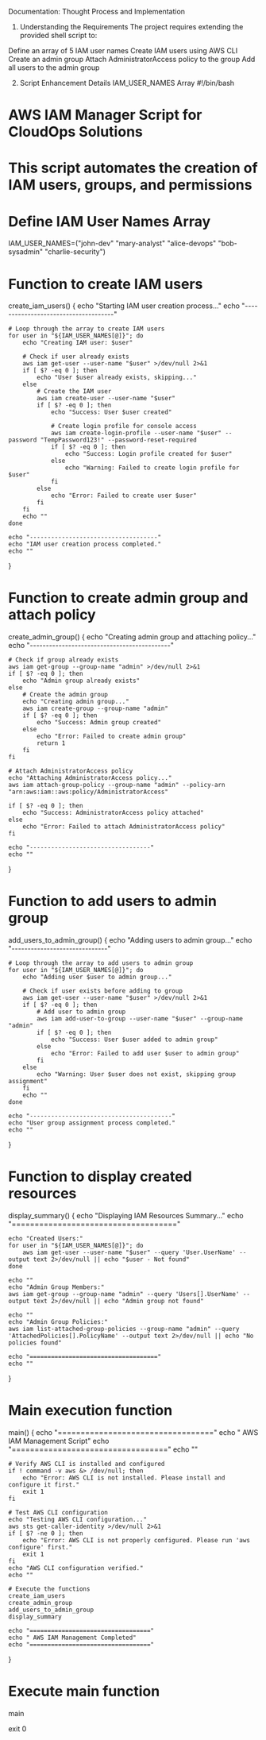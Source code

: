 Documentation: Thought Process and Implementation
1. Understanding the Requirements
The project requires extending the provided shell script to:

Define an array of 5 IAM user names
Create IAM users using AWS CLI
Create an admin group
Attach AdministratorAccess policy to the group
Add all users to the admin group

2. Script Enhancement Details
IAM_USER_NAMES Array
#!/bin/bash

# AWS IAM Manager Script for CloudOps Solutions
# This script automates the creation of IAM users, groups, and permissions

# Define IAM User Names Array
IAM_USER_NAMES=("john-dev" "mary-analyst" "alice-devops" "bob-sysadmin" "charlie-security")

# Function to create IAM users
create_iam_users() {
    echo "Starting IAM user creation process..."
    echo "-------------------------------------"

    # Loop through the array to create IAM users
    for user in "${IAM_USER_NAMES[@]}"; do
        echo "Creating IAM user: $user"

        # Check if user already exists
        aws iam get-user --user-name "$user" >/dev/null 2>&1
        if [ $? -eq 0 ]; then
            echo "User $user already exists, skipping..."
        else
            # Create the IAM user
            aws iam create-user --user-name "$user"
            if [ $? -eq 0 ]; then
                echo "Success: User $user created"

                # Create login profile for console access
                aws iam create-login-profile --user-name "$user" --password "TempPassword123!" --password-reset-required
                if [ $? -eq 0 ]; then
                    echo "Success: Login profile created for $user"
                else
                    echo "Warning: Failed to create login profile for $user"
                fi
            else
                echo "Error: Failed to create user $user"
            fi
        fi
        echo ""
    done

    echo "------------------------------------"
    echo "IAM user creation process completed."
    echo ""
}

# Function to create admin group and attach policy
create_admin_group() {
    echo "Creating admin group and attaching policy..."
    echo "--------------------------------------------"

    # Check if group already exists
    aws iam get-group --group-name "admin" >/dev/null 2>&1
    if [ $? -eq 0 ]; then
        echo "Admin group already exists"
    else
        # Create the admin group
        echo "Creating admin group..."
        aws iam create-group --group-name "admin"
        if [ $? -eq 0 ]; then
            echo "Success: Admin group created"
        else
            echo "Error: Failed to create admin group"
            return 1
        fi
    fi

    # Attach AdministratorAccess policy
    echo "Attaching AdministratorAccess policy..."
    aws iam attach-group-policy --group-name "admin" --policy-arn "arn:aws:iam::aws:policy/AdministratorAccess"

    if [ $? -eq 0 ]; then
        echo "Success: AdministratorAccess policy attached"
    else
        echo "Error: Failed to attach AdministratorAccess policy"
    fi

    echo "----------------------------------"
    echo ""
}

# Function to add users to admin group
add_users_to_admin_group() {
    echo "Adding users to admin group..."
    echo "------------------------------"

    # Loop through the array to add users to admin group
    for user in "${IAM_USER_NAMES[@]}"; do
        echo "Adding user $user to admin group..."

        # Check if user exists before adding to group
        aws iam get-user --user-name "$user" >/dev/null 2>&1
        if [ $? -eq 0 ]; then
            # Add user to admin group
            aws iam add-user-to-group --user-name "$user" --group-name "admin"
            if [ $? -eq 0 ]; then
                echo "Success: User $user added to admin group"
            else
                echo "Error: Failed to add user $user to admin group"
            fi
        else
            echo "Warning: User $user does not exist, skipping group assignment"
        fi
        echo ""
    done

    echo "----------------------------------------"
    echo "User group assignment process completed."
    echo ""
}

# Function to display created resources
display_summary() {
    echo "Displaying IAM Resources Summary..."
    echo "===================================="

    echo "Created Users:"
    for user in "${IAM_USER_NAMES[@]}"; do
        aws iam get-user --user-name "$user" --query 'User.UserName' --output text 2>/dev/null || echo "$user - Not found"
    done

    echo ""
    echo "Admin Group Members:"
    aws iam get-group --group-name "admin" --query 'Users[].UserName' --output text 2>/dev/null || echo "Admin group not found"

    echo ""
    echo "Admin Group Policies:"
    aws iam list-attached-group-policies --group-name "admin" --query 'AttachedPolicies[].PolicyName' --output text 2>/dev/null || echo "No policies found"

    echo "===================================="
    echo ""
}

# Main execution function
main() {
    echo "=================================="
    echo " AWS IAM Management Script"
    echo "=================================="
    echo ""

    # Verify AWS CLI is installed and configured
    if ! command -v aws &> /dev/null; then
        echo "Error: AWS CLI is not installed. Please install and configure it first."
        exit 1
    fi

    # Test AWS CLI configuration
    echo "Testing AWS CLI configuration..."
    aws sts get-caller-identity >/dev/null 2>&1
    if [ $? -ne 0 ]; then
        echo "Error: AWS CLI is not properly configured. Please run 'aws configure' first."
        exit 1
    fi
    echo "AWS CLI configuration verified."
    echo ""

    # Execute the functions
    create_iam_users
    create_admin_group
    add_users_to_admin_group
    display_summary

    echo "=================================="
    echo " AWS IAM Management Completed"
    echo "=================================="
}

# Execute main function
main

exit 0
```

